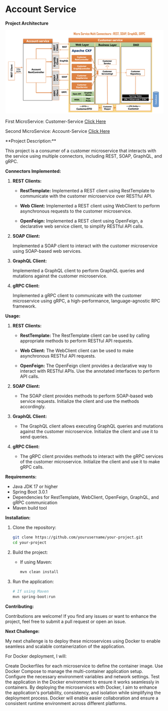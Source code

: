 # Account Service
**Project Architecture**
<p></p>
<img src="src/main/resources/architecture.png">
<p>First MicroService: Customer-Service <a href="https://github.com/HassanELMALLOUKY/demo-MicroService-MultiConnectors-REST-SOAP-GraphQL-GRPC-">Click Here</a></p>
<p>Second MicroService: Account-Service <a href="">Click Here</a></p>
**Project Description:**

This project is a consumer of a customer microservice that interacts with the service using multiple connectors, including REST, SOAP, GraphQL, and gRPC.

**Connectors Implemented:**

1. **REST Clients:**

    - **RestTemplate:** Implemented a REST client using RestTemplate to communicate with the customer microservice over RESTful API.

    - **Web Client:** Implemented a REST client using WebClient to perform asynchronous requests to the customer microservice.

    - **OpenFeign:** Implemented a REST client using OpenFeign, a declarative web service client, to simplify RESTful API calls.

2. **SOAP Client:**

   Implemented a SOAP client to interact with the customer microservice using SOAP-based web services.

3. **GraphQL Client:**

   Implemented a GraphQL client to perform GraphQL queries and mutations against the customer microservice.

4. **gRPC Client:**

   Implemented a gRPC client to communicate with the customer microservice using gRPC, a high-performance, language-agnostic RPC framework.

**Usage:**

1. **REST Clients:**

    - **RestTemplate:** The RestTemplate client can be used by calling appropriate methods to perform RESTful API requests.

    - **Web Client:** The WebClient client can be used to make asynchronous RESTful API requests.

    - **OpenFeign:** The OpenFeign client provides a declarative way to interact with RESTful APIs. Use the annotated interfaces to perform API calls.

2. **SOAP Client:**

    - The SOAP client provides methods to perform SOAP-based web service requests. Initialize the client and use the methods accordingly.

3. **GraphQL Client:**

    - The GraphQL client allows executing GraphQL queries and mutations against the customer microservice. Initialize the client and use it to send queries.

4. **gRPC Client:**

    - The gRPC client provides methods to interact with the gRPC services of the customer microservice. Initialize the client and use it to make gRPC calls.

**Requirements:**

- Java JDK 17 or higher
- Spring Boot 3.0.1
- Dependencies for RestTemplate, WebClient, OpenFeign, GraphQL, and gRPC communication
- Maven build tool

**Installation:**

1. Clone the repository:

   ```bash
   git clone https://github.com/yourusername/your-project.git
   cd your-project
   ```

2. Build the project:

    - If using Maven:

      ```bash
      mvn clean install
      ```

3. Run the application:

   ```bash
   # If using Maven
   mvn spring-boot:run


**Contributing:**

Contributions are welcome! If you find any issues or want to enhance the project, feel free to submit a pull request or open an issue.


**Next Challenge:**

My next challenge is to deploy these microservices using Docker to enable seamless and scalable containerization of the application.

For Docker deployment, I will:

Create Dockerfiles for each microservice to define the container image.
Use Docker Compose to manage the multi-container application setup.
Configure the necessary environment variables and network settings.
Test the application in the Docker environment to ensure it works seamlessly in containers.
By deploying the microservices with Docker, I aim to enhance the application's portability, consistency, and isolation while simplifying the deployment process. Docker will enable easier collaboration and ensure a consistent runtime environment across different platforms.
